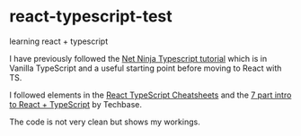 # react-typescript-test

learning react + typescript

I have previously followed the [Net Ninja Typescript tutorial](https://www.youtube.com/watch?v=2pZmKW9-I_k&list=PL4cUxeGkcC9gUgr39Q_yD6v-bSyMwKPUI) which is in Vanilla TypeScript and a useful starting point before moving to React with TS.

I followed elements in the [React TypeScript Cheatsheets](https://react-typescript-cheatsheet.netlify.app/) and the [7 part intro to React + TypeScript](https://www.youtube.com/watch?v=PL1NUl7fQ2I&list=PLG-Mk4wQm9_LyKE5EwoZz2_GGXR-zJ5Ml&index=1) by Techbase.

The code is not very clean but shows my workings.
